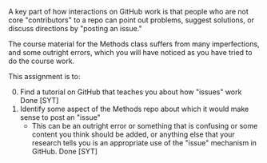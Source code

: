 
A key part of how interactions on GitHub work is that people who are not core "contributors" to 
a repo can point out problems, suggest solutions, or discuss directions by "posting an issue."

The course material for the Methods class suffers from many imperfections, and some outright errors,
which you will have noticed as you have tried to do the course work. 

This assignment is to:

0. Find a tutorial on GitHub that teaches you about how "issues" work Done [SYT]
0. Identify some aspect of the Methods repo about which it would make sense to post an "issue"
   * This can be an outright error or something that is confusing or some content you think should be added, or anything else that your research tells you is an appropriate use of the "issue" mechanism in GitHub. Done [SYT]
   
